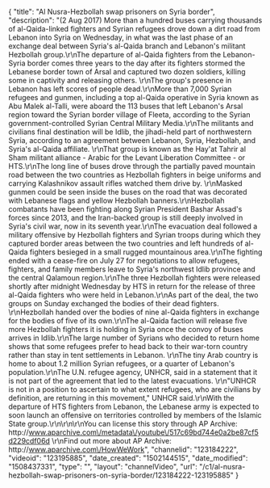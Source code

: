 {
    "title": "Al Nusra-Hezbollah swap prisoners on Syria border",
    "description": "(2 Aug 2017) More than a hundred buses carrying thousands of al-Qaida-linked fighters and Syrian refugees drove down a dirt road from Lebanon into Syria on Wednesday, in what was the last phase of an exchange deal between Syria's al-Qaida branch and Lebanon's militant Hezbollah group.\r\nThe departure of al-Qaida fighters from the Lebanon-Syria border comes three years to the day after its fighters stormed the Lebanese border town of Arsal and captured two dozen soldiers, killing some in captivity and releasing others. \r\nThe group's presence in Lebanon has left scores of people dead.\r\nMore than 7,000 Syrian refugees and gunmen, including a top al-Qaida operative in Syria known as Abu Malek al-Talli, were aboard the 113 buses that left Lebanon's Arsal region toward the Syrian border village of Fleeta, according to the Syrian government-controlled Syrian Central Military Media.\r\nThe militants and civilians final destination will be Idlib, the jihadi-held part of northwestern Syria, according to an agreement between Lebanon, Syria, Hezbollah, and Syria's al-Qaida affiliate. \r\nThat group is known as the Hay'at Tahrir al Sham militant alliance - Arabic for the Levant Liberation Committee - or HTS.\r\nThe long line of buses drove through the partially paved mountain road between the two countries as Hezbollah fighters in beige uniforms and carrying Kalashnikov assault rifles watched them drive by. \r\nMasked gunmen could be seen inside the buses on the road that was decorated with Lebanese flags and yellow Hezbollah banners.\r\nHezbollah combatants have been fighting along Syrian President Bashar Assad's forces since 2013, and the Iran-backed group is still deeply involved in Syria's civil war, now in its seventh year.\r\nThe evacuation deal followed a military offensive by Hezbollah fighters and Syrian troops during which they captured border areas between the two countries and left hundreds of al-Qaida fighters besieged in a small rugged mountainous area.\r\nThe fighting ended with a cease-fire on July 27 for negotiations to allow refugees, fighters, and family members leave to Syria's northwest Idlib province and the central Qalamoun region.\r\nThe three Hezbollah fighters were released shortly after midnight Wednesday by HTS in return for the release of three al-Qaida fighters who were held in Lebanon.\r\nAs part of the deal, the two groups on Sunday exchanged the bodies of their dead fighters. \r\nHezbollah handed over the bodies of nine al-Qaida fighters in exchange for the bodies of five of its own.\r\nThe al-Qaida faction will release five more Hezbollah fighters it is holding in Syria once the convoy of buses arrives in Idlib.\r\nThe large number of Syrians who decided to return home shows that some refugees prefer to head back to their war-torn country rather than stay in tent settlements in Lebanon. \r\nThe tiny Arab country is home to about 1.2 million Syrian refugees, or a quarter of Lebanon's population.\r\nThe U.N. refugee agency, UNHCR, said in a statement that it is not part of the agreement that led to the latest evacuations. \r\n\"UNHCR is not in a position to ascertain to what extent refugees, who are civilians by definition, are returning in this movement,\" UNHCR said.\r\nWith the departure of HTS fighters from Lebanon, the Lebanese army is expected to soon launch an offensive on territories controlled by members of the Islamic State group.\r\n\r\n\r\nYou can license this story through AP Archive: http:\/\/www.aparchive.com\/metadata\/youtube\/517c69bd744e0a2be87cf5d229cdf06d \r\nFind out more about AP Archive: http:\/\/www.aparchive.com\/HowWeWork",
    "channelid": "123184222",
    "videoid": "123195885",
    "date_created": "1502144515",
    "date_modified": "1508437331",
    "type": "",
    "layout": "channelVideo",
    "url": "\/c1\/al-nusra-hezbollah-swap-prisoners-on-syria-border\/123184222-123195885"
}